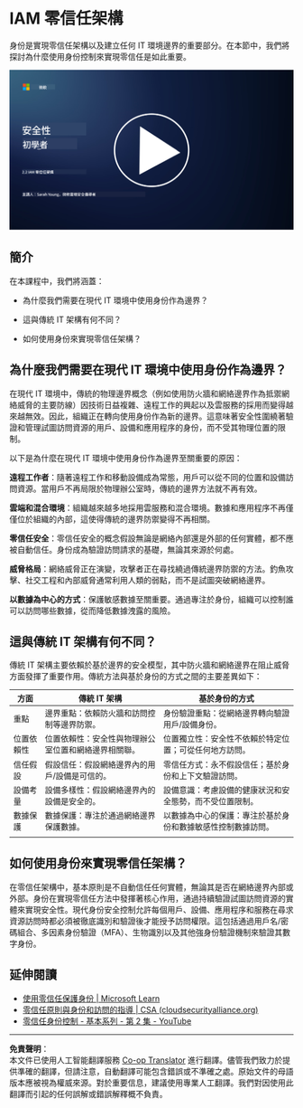 <!--
CO_OP_TRANSLATOR_METADATA:
{
  "original_hash": "4774a978af123f72ebb872199c4c4d4f",
  "translation_date": "2025-09-03T17:15:46+00:00",
  "source_file": "2.2 IAM zero trust architecture.md",
  "language_code": "hk"
}
-->
# IAM 零信任架構

身份是實現零信任架構以及建立任何 IT 環境邊界的重要部分。在本節中，我們將探討為什麼使用身份控制來實現零信任是如此重要。

[![觀看影片](../../translated_images/2-2_placeholder.9ba44fe6f92cd8d7bc51d8447bd20954cc74d8f2a5405402a78e6a42edcbf819.hk.png)](https://learn-video.azurefd.net/vod/player?id=69fb20f6-0f81-4660-b6cd-dcd75d34bd98)

## 簡介

在本課程中，我們將涵蓋：

- 為什麼我們需要在現代 IT 環境中使用身份作為邊界？

- 這與傳統 IT 架構有何不同？

- 如何使用身份來實現零信任架構？

## 為什麼我們需要在現代 IT 環境中使用身份作為邊界？

在現代 IT 環境中，傳統的物理邊界概念（例如使用防火牆和網絡邊界作為抵禦網絡威脅的主要防線）因技術日益複雜、遠程工作的興起以及雲服務的採用而變得越來越無效。因此，組織正在轉向使用身份作為新的邊界。這意味著安全性圍繞著驗證和管理試圖訪問資源的用戶、設備和應用程序的身份，而不受其物理位置的限制。

以下是為什麼在現代 IT 環境中使用身份作為邊界至關重要的原因：

**遠程工作者**：隨著遠程工作和移動設備成為常態，用戶可以從不同的位置和設備訪問資源。當用戶不再局限於物理辦公室時，傳統的邊界方法就不再有效。

**雲端和混合環境**：組織越來越多地採用雲服務和混合環境。數據和應用程序不再僅僅位於組織的內部，這使得傳統的邊界防禦變得不再相關。

**零信任安全**：零信任安全的概念假設無論是網絡內部還是外部的任何實體，都不應被自動信任。身份成為驗證訪問請求的基礎，無論其來源於何處。

**威脅格局**：網絡威脅正在演變，攻擊者正在尋找繞過傳統邊界防禦的方法。釣魚攻擊、社交工程和內部威脅通常利用人類的弱點，而不是試圖突破網絡邊界。

**以數據為中心的方式**：保護敏感數據至關重要。通過專注於身份，組織可以控制誰可以訪問哪些數據，從而降低數據洩露的風險。

## 這與傳統 IT 架構有何不同？

傳統 IT 架構主要依賴於基於邊界的安全模型，其中防火牆和網絡邊界在阻止威脅方面發揮了重要作用。傳統方法與基於身份的方式之間的主要差異如下：

|      方面                   |      傳統 IT 架構                                                                                  |      基於身份的方式                                                                                     |
|-----------------------------|----------------------------------------------------------------------------------------------------|------------------------------------------------------------------------------------------------------------|
|     重點                   |     邊界重點：依賴防火牆和訪問控制等邊界防禦。                                                     |     身份驗證重點：從網絡邊界轉向驗證用戶/設備身份。                                                       |
|     位置依賴性             |     位置依賴性：安全性與物理辦公室位置和網絡邊界相關聯。                                           |     位置獨立性：安全性不依賴於特定位置；可從任何地方訪問。                                                |
|     信任假設               |     假設信任：假設網絡邊界內的用戶/設備是可信的。                                                  |     零信任方式：永不假設信任；基於身份和上下文驗證訪問。                                                  |
|     設備考量               |     設備多樣性：假設網絡邊界內的設備是安全的。                                                     |     設備意識：考慮設備的健康狀況和安全態勢，而不受位置限制。                                                |
|     數據保護               |     數據保護：專注於通過網絡邊界保護數據。                                                         |     以數據為中心的保護：專注於基於身份和數據敏感性控制數據訪問。                                           |
|                             |                                                                                                    |                                                                                                            |

## 如何使用身份來實現零信任架構？

在零信任架構中，基本原則是不自動信任任何實體，無論其是否在網絡邊界內部或外部。身份在實現零信任方法中發揮著核心作用，通過持續驗證試圖訪問資源的實體來實現安全性。現代身份安全控制允許每個用戶、設備、應用程序和服務在尋求資源訪問時都必須被徹底識別和驗證後才能授予訪問權限。這包括通過用戶名/密碼組合、多因素身份驗證（MFA）、生物識別以及其他強身份驗證機制來驗證其數字身份。

## 延伸閱讀

- [使用零信任保護身份 | Microsoft Learn](https://learn.microsoft.com/security/zero-trust/deploy/identity?WT.mc_id=academic-96948-sayoung)
- [零信任原則與身份和訪問的指導 | CSA (cloudsecurityalliance.org)](https://cloudsecurityalliance.org/artifacts/zero-trust-principles-and-guidance-for-iam/)
- [零信任身份控制 - 基本系列 - 第 2 集 - YouTube](https://www.youtube.com/watch?v=fQZQznIKcGM&list=PLXtHYVsvn_b_gtX1-NB62wNervQx1Fhp4&index=13)

---

**免責聲明**：  
本文件已使用人工智能翻譯服務 [Co-op Translator](https://github.com/Azure/co-op-translator) 進行翻譯。儘管我們致力於提供準確的翻譯，但請注意，自動翻譯可能包含錯誤或不準確之處。原始文件的母語版本應被視為權威來源。對於重要信息，建議使用專業人工翻譯。我們對因使用此翻譯而引起的任何誤解或錯誤解釋概不負責。